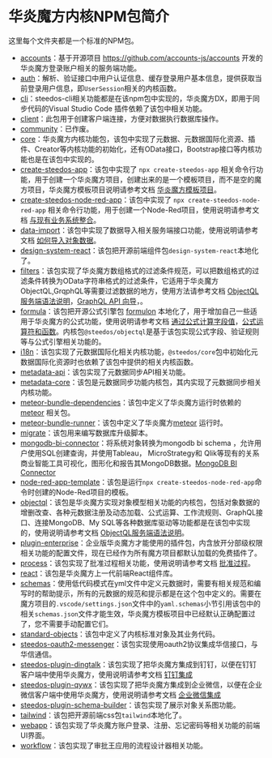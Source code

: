# 华炎魔方内核NPM包简介

这里每个文件夹都是一个标准的NPM包。

- [accounts](/packages/accounts)：基于开源项目 <https://github.com/accounts-js/accounts> 开发的华炎魔方登录账户相关的服务端功能。
- [auth](/packages/auth)：解析、验证接口中用户认证信息、缓存登录用户基本信息，提供获取当前登录用户信息，即`UserSession`相关的内核函数。
- [cli](/packages/cli)：steedos-cli相关功能都是在该npm包中实现的，华炎魔方DX，即用于同步代码的Visual Studio Code 插件依赖了该包中相关功能。
- [client](/packages/client)：此包用于创建客户端连接，方便对数据执行数据库操作。
- [community](/packages/community)：已作废。
- [core](/packages/core)：华炎魔方内核功能包，该包中实现了元数据、元数据国际化资源、插件、Creator等内核功能的初始化，还有OData接口，Bootstrap接口等内核功能也是在该包中实现的。
- [create-steedos-app](/packages/create-steedos-app)：该包中实现了 `npx create-steedos-app` 相关命令行功能，用于创建一个华炎魔方项目，创建出来的是一个模板项目，而不是空的魔方项目，华炎魔方模板项目说明请参考文档 [华炎魔方模板项目](https://github.com/steedos/steedos-platform/blob/2.1/steedos-projects/project-template/README.md)。
- [create-steedos-node-red-app](/packages/create-steedos-node-red-app)：该包中实现了 `npx create-steedos-node-red-app` 相关命令行功能，用于创建一个Node-Red项目，使用说明请参考文档 [与现有业务系统整合](https://www.steedos.cn/docs/developer/node-red)。
- [data-import](/packages/data-import)：该包中实现了数据导入相关服务端接口功能，使用说明请参考文档 [如何导入对象数据](https://www.steedos.cn/docs/admin/import)。
- [design-system-react](/packages/design-system-react)：该包把开源前端组件包`design-system-react`本地化了。
- [filters](/packages/filters)：该包实现了华炎魔方数组格式的过滤条件规范，可以把数组格式的过滤条件转换为OData字符串格式的过滤条件，它适用于华炎魔方ObjectQL,GrqphQL等需要过滤数据的地方，使用方法请参考文档 [ObjectQL服务端语法说明](https://www.steedos.cn/docs/developer/objectql)，[GraphQL API 向导](https://www.steedos.cn/docs/developer/graphql-api)，。
- [formula](/packages/formula)：该包把开源公式引擎包 [formulon](https://github.com/leifg/formulon) 本地化了，用于增加自己一些适用于华炎魔方的公式功能，使用说明请参考文档 [通过公式计算字段值](https://www.steedos.cn/docs/admin/field_type#%E9%80%9A%E8%BF%87%E5%85%AC%E5%BC%8F%E8%AE%A1%E7%AE%97%E5%AD%97%E6%AE%B5%E5%80%BC)，[公式运算符和函数](https://www.steedos.cn/docs/admin/functions)。内核包`@steedos/objectql`是基于该包实现公式字段、验证规则等与公式引擎相关功能的。
- [i18n](/packages/i18n)：该包实现了元数据国际化相关内核功能，`@steedos/core`包中初始化元数据国际化资源时也依赖了该包中提供的相关内核函数。
- [metadata-api](/packages/metadata-api)：该包实现了元数据同步API相关功能。
- [metadata-core](/packages/metadata-core)：该包是元数据同步功能内核包，其内实现了元数据同步相关内核功能。
- [meteor-bundle-dependencies](/packages/meteor-bundle-dependencies)：该包中定义了华炎魔方运行时依赖的 [meteor](https://www.meteor.com/) 相关包。
- [meteor-bundle-runner](/packages/meteor-bundle-runner)：该包中定义了华炎魔方[meteor](https://www.meteor.com/) 运行时。
- [migrate](/packages/migrate)：该包用来编写数据库升级脚本。
- [mongodb-bi-connector](/packages/mongodb-bi-connector)：将系统对象转换为mongodb bi schema ，允许用户使用SQL创建查询，并使用Tableau， MicroStrategy和 Qlik等现有的关系商业智能工具可视化，图形化和报告其MongoDB数据。[MongoDB BI Connector](https://www.mongodb.com/zh-cn/products/bi-connector)
- [node-red-app-template](/packages/node-red-app-template)：该包是运行`npx create-steedos-node-red-app`命令时创建的Node-Red项目的模板。
- [objectql](/packages/objectql)：该包是华炎魔方实现对象模型相关功能的内核包，包括对象数据的增删改查、各种元数据注册及动态加载、公式运算、工作流规则、GraphQL接口、连接MongoDB、My SQL等各种数据库驱动等功能都是在该包中实现的，使用说明请参考文档 [ObjectQL服务端语法说明](https://www.steedos.cn/docs/developer/objectql)。
- [plugin-enterprise](/packages/plugin-enterprise)：企业版华炎魔方才能使用的插件包，内含放开分部级权限相关功能的配置文件，现在已经作为所有魔方项目都默认加载的免费插件了。
- [process](/packages/process)：该包实现了批准过程相关功能，使用说明请参考文档 [批准过程](https://www.steedos.cn/docs/admin/auto_process#%E6%89%B9%E5%87%86%E8%BF%87%E7%A8%8B)。
- [react](/packages/react)：该包是华炎魔方上一代前端React组件库。
- [schemas](/packages/schemas)：使用低代码模式在yml文件中定义元数据时，需要有相关规范和编写时的帮助提示，所有的元数据的规范和提示都是在这个包中定义的。需要在魔方项目的`.vscode/settings.json`文件中的`yaml.schemas`小节引用该包中的相关`schemas.json`文件才能生效，华炎魔方模板项目中已经默认正确配置过了，您不需要手动配置它们。
- [standard-objects](/packages/standard-objects)：该包中定义了内核标准对象及其业务代码。
- [steedos-oauth2-messenger](/packages/steedos-oauth2-messenger)：该包实现使用oauth2协议集成华信接口，与华信通信。
- [steedos-plugin-dingtalk](/packages/steedos-plugin-dingtalk)：该包实现了把华炎魔方集成到钉钉，以便在钉钉客户端中使用华炎魔方，使用说明请参考文档 [钉钉集成](https://www.steedos.cn/docs/admin/integration#%E9%92%89%E9%92%89%E9%9B%86%E6%88%90)
- [steedos-plugin-qywx](/packages/steedos-plugin-qywx)：该包实现了把华炎魔方集成到企业微信，以便在企业微信客户端中使用华炎魔方，使用说明请参考文档 [企业微信集成](https://www.steedos.cn/docs/admin/integration#%E4%BC%81%E4%B8%9A%E5%BE%AE%E4%BF%A1%E9%9B%86%E6%88%90)
- [steedos-plugin-schema-builder](/packages/steedos-plugin-schema-builder)：该包实现了展示对象关系图功能。
- [tailwind](/packages/tailwind)：该包把开源前端css包`tailwind`本地化了。
- [webapp](/packages/webapp)：该包实现了华炎魔方账户登录、注册、忘记密码等相关功能的前端UI界面。
- [workflow](/packages/workflow)：该包实现了审批王应用的流程设计器相关功能。
